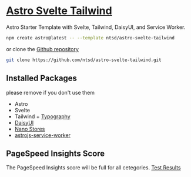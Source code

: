 # [Astro Svelte Tailwind](https://github.com/ntsd/astro-svelte-tailwind)

Astro Starter Template with Svelte, Tailwind, DaisyUI, and Service Worker.

```sh
npm create astro@latest -- --template ntsd/astro-svelte-tailwind
```

or clone the [Github repository](https://github.com/ntsd/astro-svelte-tailwind)

```sh
git clone https://github.com/ntsd/astro-svelte-tailwind.git
```

## Installed Packages

please remove if you don't use them

- Astro
- Svelte
- Tailwind + [Typography](https://github.com/tailwindlabs/tailwindcss-typography)
- [DaisyUI](https://github.com/saadeghi/daisyui)
- [Nano Stores](https://github.com/nanostores/nanostores)
- [astrojs-service-worker](https://github.com/tatethurston/astrojs-service-worker)

## PageSpeed Insights Score

The PageSpeed Insights score will be full for all cetegories. [Test Results](https://pagespeed.web.dev/analysis/https-ntsd-github-io-astro-svelte-tailwind/5ta4jh3z09?form_factor=mobile)
